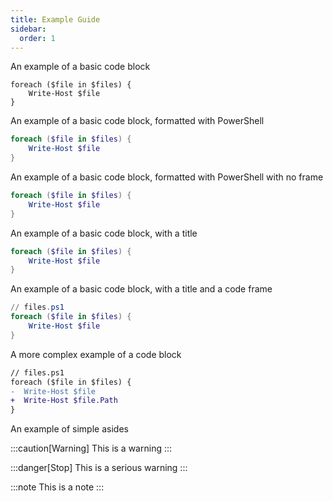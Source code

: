 ```yaml
---
title: Example Guide
sidebar:
  order: 1
---
```


An example of a basic code block

```
foreach ($file in $files) {
	Write-Host $file
}
```

An example of a basic code block, formatted with PowerShell

```powershell
foreach ($file in $files) {
	Write-Host $file
}
```

An example of a basic code block, formatted with PowerShell with no frame

```powershell frame="none"
foreach ($file in $files) {
	Write-Host $file
}
```

An example of a basic code block, with a title

```powershell title="Powershell Example"
foreach ($file in $files) {
	Write-Host $file
}
```

An example of a basic code block, with a title and a code frame

```powershell
// files.ps1
foreach ($file in $files) {
	Write-Host $file
}
```

A more complex example of a code block

```diff lang="powershell"
// files.ps1
foreach ($file in $files) {
-  Write-Host $file
+  Write-Host $file.Path
}
```
An example of simple asides

:::caution[Warning]
This is a warning
:::

:::danger[Stop]
This is a serious warning
:::

:::note
This is a note
:::
